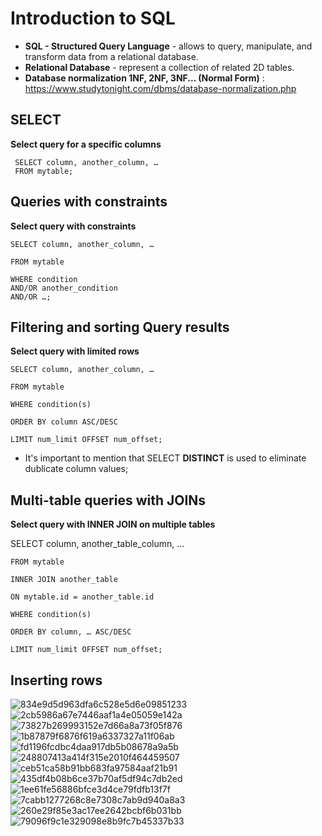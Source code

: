 # Introduction to SQL

* **SQL - Structured Query Language** - allows to query, manipulate, and transform data from a relational database.
* **Relational Database** - represent a collection of related 2D tables.
* **Database normalization 1NF, 2NF, 3NF... (Normal Form)** : https://www.studytonight.com/dbms/database-normalization.php

##  SELECT

**Select query for a specific columns**

     SELECT column, another_column, …
     FROM mytable;
##  Queries with constraints 

**Select query with constraints**

    SELECT column, another_column, …

    FROM mytable

    WHERE condition
    AND/OR another_condition   
    AND/OR …;
    
 
 ## Filtering and sorting Query results
 
 **Select query with limited rows**
 
    SELECT column, another_column, …

    FROM mytable

    WHERE condition(s)

    ORDER BY column ASC/DESC

    LIMIT num_limit OFFSET num_offset;

* It's important to mention that SELECT **DISTINCT** is used to eliminate dublicate column values;

## Multi-table queries with JOINs

**Select query with INNER JOIN on multiple tables**

SELECT column, another_table_column, …

    FROM mytable

    INNER JOIN another_table 

    ON mytable.id = another_table.id
    
    WHERE condition(s)

    ORDER BY column, … ASC/DESC

    LIMIT num_limit OFFSET num_offset;

## Inserting rows


![834e9d5d963dfa6c528e5d6e09851233](https://github.com/S-Makeev/reading-notes/assets/71305940/ccc0559e-519c-4175-ad88-081f9a4196ea)
![2cb5986a67e7446aaf1a4e05059e142a](https://github.com/S-Makeev/reading-notes/assets/71305940/91dfbaaf-a1c1-4df7-93dc-480c994afc0b)
![73827b269993152e7d66a8a73f05f876](https://github.com/S-Makeev/reading-notes/assets/71305940/817c1dc7-9250-405b-ad6c-4cb1dd173b0d)
![1b87879f6876f619a6337327a11f06ab](https://github.com/S-Makeev/reading-notes/assets/71305940/3eaa471d-fea5-4c5a-8470-c55976ea46f4)
![fd1196fcdbc4daa917db5b08678a9a5b](https://github.com/S-Makeev/reading-notes/assets/71305940/1c9d5634-2ac5-4f89-9f0f-0f8450bd3b1e)
![248807413a414f315e2010f464459507](https://github.com/S-Makeev/reading-notes/assets/71305940/a7553e44-e878-49a7-b0da-d862e4ff27ab)
![ceb51ca58b91bb683fa97584aaf21b91](https://github.com/S-Makeev/reading-notes/assets/71305940/7b7159e7-490e-43cf-be02-9479739816c6)
![435df4b08b6ce37b70af5df94c7db2ed](https://github.com/S-Makeev/reading-notes/assets/71305940/06135983-c2e4-42de-b346-d3f52db45f7e)
![1ee61fe56886bfce3d4ce79fdfb13f7f](https://github.com/S-Makeev/reading-notes/assets/71305940/433a9492-6e51-4feb-9d22-395403152bd5)
![7cabb1277268c8e7308c7ab9d940a8a3](https://github.com/S-Makeev/reading-notes/assets/71305940/a84bcdea-8b84-489f-9c70-a457ed4d3f13)
![260e29f85e3ac17ee2642bcbf6b031bb](https://github.com/S-Makeev/reading-notes/assets/71305940/aa5e6f88-926d-4bc9-a986-e37146322a66)
![79096f9c1e329098e8b9fc7b45337b33](https://github.com/S-Makeev/reading-notes/assets/71305940/4e0ac406-4f0a-4da4-b852-d5679fd659ca)
